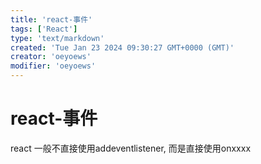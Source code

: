 ```yaml
---
title: 'react-事件'
tags: ['React']
type: 'text/markdown'
created: 'Tue Jan 23 2024 09:30:27 GMT+0000 (GMT)'
creator: 'oeyoews'
modifier: 'oeyoews'
---
```


# react-事件

react 一般不直接使用addeventlistener, 而是直接使用onxxxx
